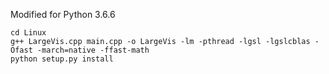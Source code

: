 Modified for Python 3.6.6

```
cd Linux
g++ LargeVis.cpp main.cpp -o LargeVis -lm -pthread -lgsl -lgslcblas -Ofast -march=native -ffast-math
python setup.py install
```

